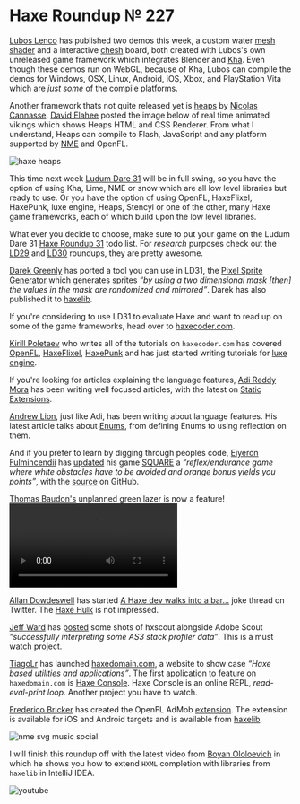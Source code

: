 [_template]: ../templates/roundup.html
[date]: / "2014-11-29 10:37:00"
[modified]: / "2014-11-29 16:23:00"
[published]: / "2014-11-29 16:00:00"
[“”]: a ""
# Haxe Roundup № 227

[Lubos Lenco][tw1] has published two demos this week, a custom water [mesh shader][l1]
and a interactive [chesh][l2] board, both created with Lubos's own unreleased game
framework which integrates Blender and [Kha]. Even though these demos run on WebGL, 
because of Kha, Lubos can compile the demos for Windows, OSX, Linux, Android, iOS, Xbox,
and PlayStation Vita which are _just some_ of the compile platforms.

Another framework thats not quite released yet is [heaps] by [Nicolas Cannasse][tw2]. 
[David Elahee][tw3] posted the image below of real time animated vikings which
shows Heaps HTML and CSS Renderer. From what I understand, Heaps can compile to
Flash, JavaScript and any platform supported by [NME] and OpenFL.

![haxe heaps](/img/227/heaps.png "Heaps 3D HTML/CSS Renderer")

This time next week [Ludum Dare 31] will be in full swing, so you have the option of
using Kha, Lime, NME or snow which are all low level libraries but ready to use. Or
you have the option of using OpenFL, HaxeFlixel, HaxePunk, luxe engine, Heaps, Stencyl or
one of the other, many Haxe game frameworks, each of which build upon the
low level libraries.

What ever you decide to choose, make sure to put your game on the Ludum Dare 31 [Haxe
Roundup 31][l3] todo list. For _research_ purposes check out the [LD29] and [LD30]
roundups, they are pretty awesome.

[Darek Greenly][tw4] has ported a tool you can use in LD31, the [Pixel Sprite 
Generator][l4] which generates sprites _“by using a two dimensional mask [then]
the values in the mask are randomized and mirrored”_. Darek has also 
published it to [haxelib][l5].

If you're considering to use LD31 to evaluate Haxe and want to read up on some
of the game frameworks, head over to [haxecoder.com].

[Kirill Poletaev][tw5] who writes all of the tutorials on `haxecoder.com` has 
covered [OpenFL][l6], [HaxeFlixel][l7], [HaxePunk][l8] and has just started
writing tutorials for [luxe engine][l9].

If you're looking for articles explaining the language features, [Adi Reddy Mora][tw6]
has been writing well focused articles, with the latest on [Static Extensions][l10].

[Andrew Lion][tw7], just like Adi, has been writing about language features. His
latest article talks about [Enums][l11], from defining Enums to using reflection
on them.

And if you prefer to learn by digging through peoples code, [Eiyeron Fulmincendii][tw8]
has [updated][l12] his game [SQUARE] a _“reflex/endurance game where white 
obstacles have to be avoided and orange bonus yields you points”_, with the
[source] on GitHub.

[Thomas Baudon's][tw9] unplanned green lazer is now a feature!
![green](/img/227/green.mp4)

[Allan Dowdeswell][tw10] has started [A Haxe dev walks into a bar...][l16] joke
thread on Twitter. The [Haxe Hulk][tw11] is not impressed.

[Jeff Ward][tw13] has [posted][l15] some shots of hxscout alongside Adobe Scout
_“successfully interpreting some AS3 stack profiler data”_. This is a must watch 
project.

[TiagoLr][tw14] has launched [haxedomain.com], a website to show case _“Haxe based
utilities and applications”_. The first application to feature on `haxedomain.com`
is [Haxe Console]. Haxe Console is an online REPL, _read-eval-print loop_. Another 
project you have to watch.

[Frederico Bricker][tw12] has created the OpenFL AdMob [extension][l13]. The 
extension is available for iOS and Android targets and is available from
[haxelib][l14].

![nme svg music social](/img/227/headless_nme.png "SVG music notation using NME headless mode by @cambiatajonas")

I will finish this roundup off with the latest video from [Boyan Ololoevich][tw15] in
which he shows you how to extend `HXML` completion with libraries from `haxelib` in
IntelliJ IDEA.

![youtube](B8zOSEEK7As)

[tw15]: https://twitter.com/As3Boyan "@As3Boyan on Twitter"
[tw14]: https://twitter.com/prog4mr "@prog4mr on Twitter"
[tw13]: https://twitter.com/Jeff__Ward "@Jeff__Ward on Twitter"
[tw12]: https://twitter.com/fbricker "@fbricker on Twitter"
[tw11]: https://twitter.com/HaxeHulk "@HaxeHulk on Twitter"
[tw10]: https://twitter.com/confidant_ca "@confidant_ca on Twitter"
[tw9]: https://twitter.com/thomas_baudon "@thomas_baudon on Twitter"
[tw8]: https://twitter.com/Eiyeron "@Eiyeron on Twitter"
[tw7]: https://twitter.com/lion123dev "@lion123dev on Twitter"
[tw6]: https://twitter.com/adireddy "@adireddy on Twitter"
[tw5]: https://twitter.com/kircode "@kircode on Twitter"
[tw4]: https://twitter.com/Zielakpl "@Zielakpl on Twitter"
[tw3]: https://twitter.com/blackmagic_mt "@blackmagic_mt on Twitter"
[tw2]: https://twitter.com/ncannasse "@ncannasse on Twitter"
[tw1]: https://twitter.com/luboslenco "@luboslenco on Twitter"
	
[haxe console]: http://haxedomain.com/console/ "Online Haxe REPL"
[haxedomain.com]: http://haxedomain.com/ "Haxe based utilities and application"
[source]: https://github.com/Eiyeron/-SQUARE-/ "SQUARE on GitHub"
[square]: http://geekbros.tk/retro-actif/portfolio/square/ "[SQUARE]"
[haxecoder.com]: http://haxecoder.com "Haxe Tutorials"
[ld30]: http://haxe.io/ld/30/ "The Haxe Ludum Dare 30 Roundup"
[ld29]: http://haxe.io/ld/29/ "The Haxe Ludum Dare 29 Roundup"
[ludum dare 31]: http://ludumdare.com/compo/ "Ludum Dare 31"
[nme]: https://github.com/haxenme/nme "A cross-platform native backend for Haxe"
[heaps]: https://github.com/ncannasse/heaps "Heaps: Haxe Game Framework"
[kha]: https://github.com/KTXSoftware/Kha "A super portable native dev kit based on Haxe and GLSL"

[l16]: https://twitter.com/confidant_ca/status/537370055907217408 "Haxe Jokes"
[l15]: https://twitter.com/Jeff__Ward/status/537502857743048704 "hxscout along side Adobe Scout"
[l14]: http://lib.haxe.org/p/openfl-admob "haxelib install openfl-admob"
[l13]: https://github.com/fbricker/openfl-admob "OpenFL AdMob Extension on GitHub"
[l12]: http://snowkit.org/2014/11/24/square-yay-music-and-credits/ "SQUARE: Yay, music and credits"
[l11]: http://haxehappens.net/blog/2014/haxe-doc-deeper-part-1-enums/ "Haxe Doc Deeper Part 1: Enums"
[l10]: http://adireddy.github.io/2014/11/27/haxe-static-extensions/ "Haxe Static Extensions Tutorial"
[l9]: http://haxecoder.com/category.php?id=11 "Luxe Engine Tutorials on HaxeCoder.com"
[l8]: http://haxecoder.com/category.php?id=6 "HaxePunk Tutorials on HaxeCoder.com"
[l7]: http://haxecoder.com/category.php?id=7 "HaxeFlixel Tutorials on HaxeCoder.com"
[l6]: http://haxecoder.com/category.php?id=2 "OpenFL Tutorials on HaxeCoder.com"
[l5]: http://lib.haxe.org "haxelib install pixel-sprite-generator"
[l4]: https://github.com/Zielak/pixel-sprite-generator "Haxe Pixel Sprite Generator on GitHub"
[l3]: https://github.com/skial/haxe.io/issues/89 "The Haxe Ludum Dare 31 Roundup Todo List"
[l2]: https://9c21834665262ddee8dff7f73370c8f6cf64566d.googledrive.com/host/0B22ElR_OUmfdTkZieDFKRlZfQXM/index.html "Haxe, Blender and Kha Interactive Chess Board Demo"
[l1]: https://773cf71be6ac2f2e14faa0c6c0e01f38e9fbd443.googledrive.com/host/0B22ElR_OUmfdcU9TbGRfQUpRa1U/index.html "Haxe, Blender and Kha Custom Water Shader Demo"